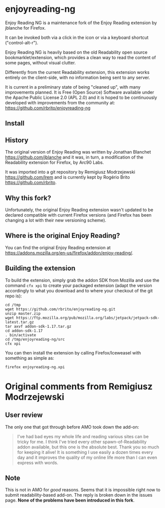 # enjoyreading-ng

Enjoy Reading NG is a maintenance fork of the Enjoy Reading extension by
jblanche for Firefox.

It can be invoked both via a click in the icon or via a keyboard
shortcut ("control-alt-r").

Enjoy Reading NG is heavily based on the old Readability open
source bookmarklet/extension, which provides a clean way to read
the content of some pages, without visual clutter.

Differently from the current Readability extension, this
extension works entirely on the client-side, with no information
being sent to any server.

It is current in a preliminary state of being "cleaned up", with
many improvements planned. It is Free (Open Source) Software
available under the Apache Public License 2.0 (APL 2.0) and it is
hoped to be continuously developed with improvements from the
community at:  https://github.com/rbrito/enjoyreading-ng

## Install

<todo>

## History

The original version of Enjoy Reading was written by Jonathan Blanchet
<https://github.com/jblanche> and it was, in turn, a modification of the
Readability extension for Firefox, by Arc90 Labs.

It was imported into a git repository by Remigiusz Modrzejewski
<https://github.com/lrem> and is currently kept by Rogério Brito
<https://github.com/rbrito>.

## Why this fork?

Unfortunately, the original Enjoy Reading extension wasn't updated to be
declared compatible with current Firefox versions (and Firefox has been
changing a lot with their new versioning scheme).

## Where is the original Enjoy Reading?

You can find the original Enjoy Reading extension at
<https://addons.mozilla.org/en-us/firefox/addon/enjoy-reading/>.

## Building the extension

To build the extension, simply grab the addon SDK from Mozilla and use the
command `cfx xpi` to create your packaged extension (adapt the version
accordingly to what you download and to where your checkout of the git repo
is):

    cd /tmp
    wget https://github.com/rbrito/enjoyreading-ng.git
    unzip master.zip
    wget https://ftp.mozilla.org/pub/mozilla.org/labs/jetpack/jetpack-sdk-latest.tar.gz
    tar axvf addon-sdk-1.17.tar.gz
    cd addon-sdk-1.17
    . bin/activate
    cd /tmp/enjoyreading-ng/src
    cfx xpi

You can then install the extension by calling Firefox/Iceweasel with
something as simple as:

    firefox enjoyreading-ng.xpi

# Original comments from Remigiusz Modrzejewski

## User review

The only one that got through before AMO took down the add-on:

> I've had bad eyes my whole life and reading various sites can be tricky
> for me. I think I've tried every other spawn-of-Readability addon
> available, but this one is the absolute best. Thank you so much for
> keeping it alive! It is something I use easily a dozen times every day and
> it improves the quality of my online life more than I can even express
> with words.

## Note

This is not in AMO for *good* reasons.
Seems that it is impossible right now to submit readability-based add-on.
The reply is broken down in the issues page.
**None of the problems have been introduced in this fork**.
